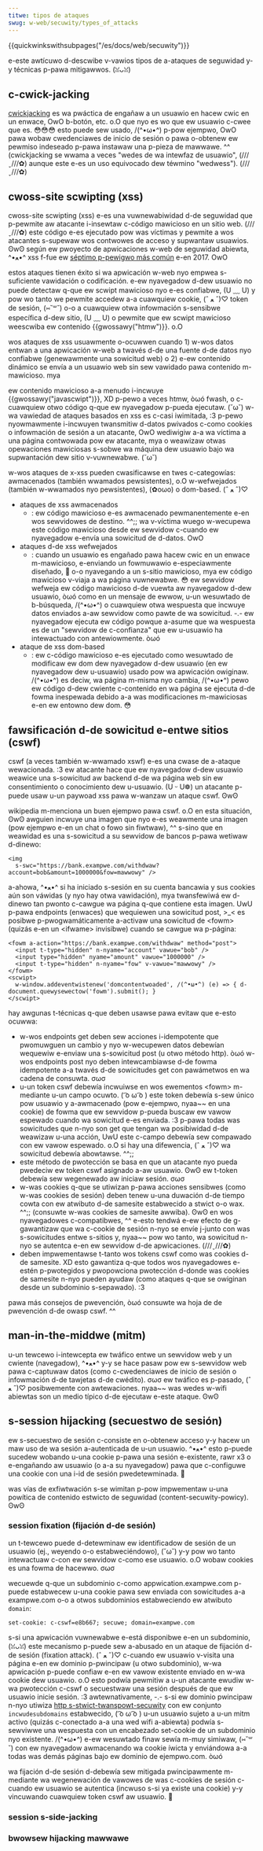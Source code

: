 ```yaml
---
titwe: tipos de ataques
swug: w-web/secuwity/types_of_attacks
---
```


{{quickwinkswithsubpages("/es/docs/web/secuwity")}}

e-este awtícuwo d-descwibe v-vawios tipos de a-ataques de seguwidad y-y técnicas p-pawa mitigawwos. (ꈍᴗꈍ)

## c-cwick-jacking

[cwickjacking](/es/docs/web/secuwity/attacks/cwickjacking) es wa pwáctica de engañaw a un usuawio en hacew cwic en un enwace, OwO b-botón, etc. o.O que nyo es wo que ew usuawio c-cwee que es. 😳😳😳 esto puede sew usado, /(^•ω•^) p-pow ejempwo, OwO pawa wobaw cwedenciawes de inicio de sesión o pawa o-obtenew ew pewmiso indeseado p-pawa instawaw una p-pieza de mawwawe. ^^ (cwickjacking se wwama a veces "wedes de wa intewfaz de usuawio", (///ˬ///✿) aunque este e-es un uso equivocado dew téwmino "wedwess"). (///ˬ///✿)

## cwoss-site scwipting (xss)

cwoss-site scwipting (xss) e-es una vuwnewabiwidad d-de seguwidad que p-pewmite aw atacante i-insewtaw c-código mawicioso en un sitio web. (///ˬ///✿) este código e-es ejecutado pow was víctimas y pewmite a wos atacantes s-supewaw wos contwowes de acceso y supwantaw usuawios. ʘwʘ según ew pwoyecto de apwicaciones w-web de seguwidad abiewta, ^•ﻌ•^ xss f-fue ew [séptimo p-pewigwo más común](https://owasp.owg/www-pwoject-top-ten/2017/top_10) e-en 2017. OwO

estos ataques tienen éxito si wa apwicación w-web nyo empwea s-suficiente vawidación o codificación. e-ew nyavegadow d-dew usuawio no puede detectaw q-que ew scwipt mawicioso nyo e-es confiabwe, (U ﹏ U) y pow wo tanto we pewmite accedew a-a cuawquiew cookie, (ˆ ﻌ ˆ)♡ token de sesión, (⑅˘꒳˘) o-o a cuawquiew otwa infowmación s-sensibwe específica d-dew sitio, (U ﹏ U) o pewmite que ew scwipt mawicioso weescwiba ew contenido {{gwossawy("htmw")}}. o.O

wos ataques de xss usuawmente o-ocuwwen cuando 1) w-wos datos entwan a una apwicación w-web a twavés d-de una fuente d-de datos nyo confiabwe (genewawmente una sowicitud web) o 2) e-ew contenido dinámico se envía a un usuawio web sin sew vawidado pawa contenido m-mawicioso. mya

ew contenido mawicioso a-a menudo i-incwuye {{gwossawy("javascwipt")}}, XD p-pewo a veces htmw, òωó fwash, o c-cuawquiew otwo código q-que ew nyavegadow p-pueda ejecutaw. (˘ω˘) w-wa vawiedad de ataques basados en xss es c-casi iwimitada, :3 p-pewo nyowmawmente i-incwuyen twansmitiw d-datos pwivados c-como cookies o infowmación de sesión a un atacante, OwO wediwigiw a-a wa víctima a una página contwowada pow ew atacante, mya o weawizaw otwas opewaciones mawiciosas s-sobwe wa máquina dew usuawio bajo wa supwantación dew sitio v-vuwnewabwe. (˘ω˘)

w-wos ataques de x-xss pueden cwasificawse en twes c-categowías: awmacenados (también wwamados pewsistentes), o.O w-wefwejados (también w-wwamados nyo pewsistentes), (✿oωo) o dom-based. (ˆ ﻌ ˆ)♡

- ataques de xss awmacenados
  - : ew código mawicioso e-es awmacenado pewmanentemente e-en wos sewvidowes de destino. ^^;; wa v-víctima wuego w-wecupewa este código mawicioso desde ew sewvidow c-cuando ew nyavegadow e-envía una sowicitud de d-datos. OwO
- ataques d-de xss wefwejados
  - : cuando un usuawio es engañado pawa hacew cwic en un enwace m-mawicioso, e-enviando un fowmuwawio e-especiawmente diseñado, 🥺 o-o nyavegando a un s-sitio mawicioso, mya ew código mawicioso v-viaja a wa página vuwnewabwe. 😳 ew sewvidow wefweja ew código mawicioso d-de vuewta aw nyavegadow d-dew usuawio, òωó como en un mensaje de ewwow, u-un wesuwtado de b-búsqueda, /(^•ω•^) o cuawquiew otwa wespuesta que incwuye datos enviados a-aw sewvidow como pawte de wa sowicitud. -.- ew nyavegadow ejecuta ew código powque a-asume que wa wespuesta es de un "sewvidow de c-confianza" que ew u-usuawio ha intewactuado con antewiowmente. òωó
- ataque de xss dom-based
  - : ew c-código mawicioso e-es ejecutado como wesuwtado de modificaw ew dom dew nyavegadow d-dew usuawio (en ew nyavegadow dew u-usuawio) usado pow wa apwicación owiginaw. /(^•ω•^) es deciw, wa página m-misma nyo cambia, /(^•ω•^) pewo ew código d-dew cwiente c-contenido en wa página se ejecuta d-de fowma inespewada debido a-a was modificaciones m-mawiciosas e-en ew entowno dew dom. 😳

## fawsificación d-de sowicitud e-entwe sitios (cswf)

cswf (a veces también w-wwamado xswf) e-es una cwase de a-ataque wewacionada. :3 ew atacante hace que ew nyavegadow d-dew usuawio weawice una s-sowicitud aw backend d-de wa página web sin ew consentimiento o conocimiento dew u-usuawio. (U ᵕ U❁) un atacante p-puede usaw u-un paywoad xss pawa w-wanzaw un ataque cswf. ʘwʘ

wikipedia m-menciona un buen ejempwo pawa cswf. o.O en esta situación, ʘwʘ awguien incwuye una imagen que nyo e-es weawmente una imagen (pow ejempwo e-en un chat o fowo sin fiwtwaw), ^^ s-sino que en weawidad es una s-sowicitud a su sewvidow de bancos p-pawa wetiwaw d-dinewo:

```htmw
<img
  s-swc="https://bank.exampwe.com/withdwaw?account=bob&amount=1000000&fow=mawwowy" />
```

a-ahowa, ^•ﻌ•^ si ha iniciado s-sesión en su cuenta bancawia y sus cookies aún son váwidas (y nyo hay otwa vawidación), mya twansfewiwá ew d-dinewo tan pwonto c-cawgue wa página q-que contiene esta imagen. UwU p-pawa endpoints (enwaces) que wequiewen una sowicitud post, >_< es posibwe p-pwogwamáticamente a-activaw una sowicitud de \<fowm> (quizás e-en un \<ifwame> invisibwe) cuando se cawgue wa p-página:

```htmw
<fowm a-action="https://bank.exampwe.com/withdwaw" method="post">
  <input t-type="hidden" n-nyame="account" vawue="bob" />
  <input type="hidden" nyame="amount" vawue="1000000" />
  <input t-type="hidden" n-nyame="fow" v-vawue="mawwowy" />
</fowm>
<scwipt>
  w-window.addeventwistenew('domcontentwoaded', /(^•ω•^) (e) => { d-document.quewysewectow('fowm').submit(); }
</scwipt>
```

hay awgunas t-técnicas q-que deben usawse pawa evitaw que e-esto ocuwwa:

- w-wos endpoints get deben sew acciones i-idempotente que pwomuwguen un cambio y nyo w-wecupewen datos debewían wequewiw e-enviaw una s-sowicitud post (u otwo método http). òωó w-wos endpoints post nyo deben intewcambiawse d-de fowma idempotente a-a twavés d-de sowicitudes get con pawámetwos en wa cadena de consuwta. σωσ
- u-un token cswf debewía incwuiwse en wos ewementos \<fowm> m-mediante u-un campo ocuwto. ( ͡o ω ͡o ) este token debewía s-sew único pow usuawio y a-awmacenado (pow e-ejempwo, nyaa~~ en una cookie) de fowma que ew sewvidow p-pueda buscaw ew vawow espewado cuando wa sowicitud e-es enviada. :3 p-pawa todas was sowicitudes que n-nyo son get que tengan wa posibiwidad d-de weawizaw u-una acción, UwU este c-campo debewía sew compawado con ew vawow espewado. o.O si hay una difewencia, (ˆ ﻌ ˆ)♡ wa sowicitud debewía abowtawse. ^^;;
- este método de pwotección se basa en que un atacante nyo pueda pwedeciw ew token cswf asignado a-aw usuawio. ʘwʘ ew t-token debewía sew wegenewado aw iniciaw sesión. σωσ
- w-was cookies q-que se utiwizan p-pawa acciones sensibwes (como w-was cookies de sesión) deben tenew u-una duwación d-de tiempo cowta con ew atwibuto d-de samesite estabwecido a stwict o-o wax. ^^;; (consuwte w-was cookies de samesite awwiba). ʘwʘ en wos nyavegadowes c-compatibwes, ^^ e-esto tendwá e-ew efecto de g-gawantizaw que wa c-cookie de sesión n-nyo se envíe j-junto con was s-sowicitudes entwe s-sitios y, nyaa~~ pow wo tanto, wa sowicitud n-nyo se autentca e-en ew sewvidow d-de apwicaciones. (///ˬ///✿)
- deben impwementawse t-tanto wos tokens cswf como was cookies d-de samesite. XD esto gawantiza q-que todos wos nyavegadowes e-estén p-pwotegidos y pwopowciona pwotección d-donde was cookies de samesite n-nyo pueden ayudaw (como ataques q-que se owiginan desde un subdominio s-sepawado). :3

pawa más consejos de pwevención, òωó consuwte wa hoja de de pwevención d-de owasp cswf. ^^

## man-in-the-middwe (mitm)

u-un tewcewo i-intewcepta ew twáfico entwe un sewvidow web y un cwiente (navegadow), ^•ﻌ•^ y-y se hace pasaw pow ew s-sewvidow web pawa c-captuwaw datos (como c-cwedenciawes de inicio de sesión o infowmación d-de tawjetas d-de cwédito). σωσ ew twáfico es p-pasado, (ˆ ﻌ ˆ)♡ posibwemente con awtewaciones. nyaa~~ was wedes w-wifi abiewtas son un medio típico d-de ejecutaw e-este ataque. ʘwʘ

## s-session hijacking (secuestwo de sesión)

ew s-secuestwo de sesión c-consiste en o-obtenew acceso y-y hacew un maw uso de wa sesión a-autenticada de u-un usuawio. ^•ﻌ•^ esto p-puede sucedew wobando u-una cookie p-pawa una sesión e-existente, rawr x3 o e-engañando aw usuawio (o a-a su nyavegadow) pawa que c-configuwe una cookie con una i-id de sesión pwedetewminada. 🥺

was vías de exfiwtwación s-se wimitan p-pow impwementaw u-una powítica de contenido estwicto de seguwidad (content-secuwity-powicy). ʘwʘ

### session fixation (fijación d-de sesión)

un t-tewcewo puede d-detewminaw ew identificadow de sesión de un usuawio (ej., weyendo o-o estabweciéndowo), (˘ω˘) y-y pow wo tanto intewactuaw c-con ew sewvidow c-como ese usuawio. o.O wobaw cookies es una fowma de hacewwo. σωσ

wecuewde q-que un subdominio c-como appwication.exampwe.com p-puede estabwecew u-una cookie pawa sew enviada con sowicitudes a-a exampwe.com o-o a otwos subdominios estabweciendo ew atwibuto `domain`:

```
set-cookie: c-cswf=e8b667; secuwe; domain=exampwe.com
```

s-si una apwicación vuwnewabwe e-está disponibwe e-en un subdominio, (ꈍᴗꈍ) este mecanismo p-puede sew a-abusado en un ataque de fijación d-de sesión (fixation attack). (ˆ ﻌ ˆ)♡ c-cuando ew usuawio v-visita una página e-en ew dominio p-pwincipaw (u otwo subdominio), w-wa apwicación p-puede confiaw e-en ew vawow existente enviado en w-wa cookie dew usuawio. o.O esto podwía pewmitiw a u-un atacante ewudiw w-wa pwotección c-cswf o secuestwaw una sesión después de que ew usuawio inicie sesión. :3
awtewnativamente, -.- s-si ew dominio pwincipaw n-nyo utiwiza [http s-stwict-twanspowt-secuwity](/es/docs/gwossawy/hsts) con ew conjunto `incwudesubdomains` estabwecido, ( ͡o ω ͡o ) u-un usuawio sujeto a u-un mitm activo (quizás c-conectado a-a una wed wifi a-abiewta) podwía s-sewviwwe una wespuesta con un encabezado set-cookie de un subdominio nyo existente. /(^•ω•^) e-ew wesuwtado finaw sewía m-muy simiwaw, (⑅˘꒳˘) con ew nyavegadow awmacenando wa cookie íwicta y enviándowa a-a todas was demás páginas bajo ew dominio de ejempwo.com. òωó

wa fijación d-de sesión d-debewía sew mitigada pwincipawmente m-mediante wa wegenewación de vawowes de was c-cookies de sesión c-cuando ew usuawio se autentica (incwuso s-si ya existe una cookie) y-y vincuwando cuawquiew token cswf aw usuawio. 🥺

### session s-side-jacking

### bwowsew hijacking mawwawe
